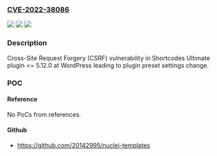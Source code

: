 ### [CVE-2022-38086](https://cve.mitre.org/cgi-bin/cvename.cgi?name=CVE-2022-38086)
![](https://img.shields.io/static/v1?label=Product&message=Shortcodes%20Ultimate%20(WordPress%20plugin)&color=blue)
![](https://img.shields.io/static/v1?label=Version&message=%3C%3D%205.12.0%3C%3D%205.12.0%20&color=brighgreen)
![](https://img.shields.io/static/v1?label=Vulnerability&message=CWE-352%20Cross-Site%20Request%20Forgery%20(CSRF)&color=brighgreen)

### Description

Cross-Site Request Forgery (CSRF) vulnerability in Shortcodes Ultimate plugin <= 5.12.0 at WordPress leading to plugin preset settings change.

### POC

#### Reference
No PoCs from references.

#### Github
- https://github.com/20142995/nuclei-templates

